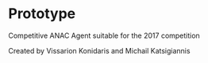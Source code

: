 # Prototype
Competitive ANAC Agent suitable for the 2017 competition

Created by Vissarion Konidaris and Michail Katsigiannis

